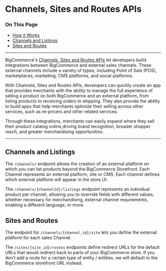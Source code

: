 # Channels, Sites and Routes APIs
<div class="otp" id="no-index">

### On This Page
- [How it Works]("#channels-sites-routes-how")
- [Channels and Listings](#channels-listings)
- [Sites and Routes](#sites-routes)

</div>

---
<a id="channels-sites-routes-how"></a>

BigCommerce's [Channels, Sites and Routes APIs](#) let developers build integrations between BigCommerce and external sales channels. These external channels include a variety of types, including Point of Sale (POS), marketplaces, marketing, CMS platforms, and social platforms.

With Channels, Sites and Routes APIs, developers can quickly create an app that provides merchants with the ability to manage the full experience of selling a product on both BigCommerce and an external platform, from listing products to receiving orders to shipping. They also provide the ability to build apps that help merchants optimize their selling across other services, such as re-pricers and other related services.

Through these integrations, merchants can easily expand where they sell their product catalog online,driving brand recognition, broader shopper reach, and greater merchandising opportunities.

---

## Channels and Listings

The `/channels/` endpoint allows the creation of an external platform on which you can list products beyond the BigCommerce Storefront. Each Channel represents an external platform, site or CMS. Each channel defines which external platform will appear in the store UI.

The `/channels/{channelId}/listings` endpoint represents an individual product per channel, allowing you to override fields with different values, whether necessary for merchandising, external channel requirements, enabling a different language, or more.

## Sites and Routes

The endpoint for `/channels/{channel_id}/site` lets you define the external platform for each sales Channel.


The `/sites/{site_id}/routes` endpoints define redirect URLs for the default URLs that would redirect back to parts of your BigCommerce store. If you don’t add a route for a certain type of entity / entities, we will default to the BigCommerce storefront URL instead.




